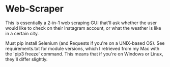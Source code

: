 # Web-Scraper

This is essentially a 2-in-1 web scraping GUI that'll ask whether the user
would like to check on their Instagram account, or what the weather is like in a certain city. 

Must pip install Selenium (and Requests if you're on a UNIX-based OS). See requirements.txt for module versions, which I retrieved from my Mac with the 'pip3 freeze' command. This means that if you're on Windows or Linux, they'll differ slightly. 
